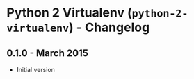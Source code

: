 # Python 2 Virtualenv (`python-2-virtualenv`) - Changelog

## 0.1.0 - March 2015

* Initial version
